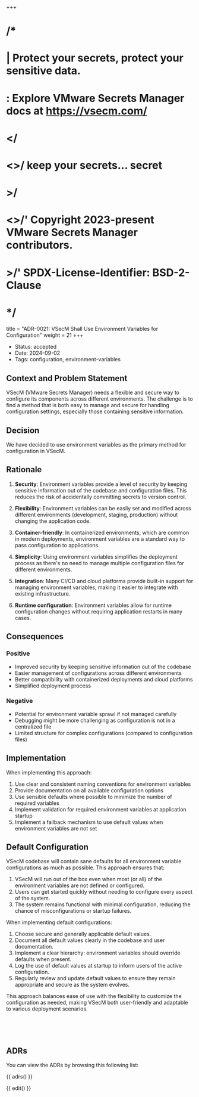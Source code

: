 +++
# /*
# |    Protect your secrets, protect your sensitive data.
# :    Explore VMware Secrets Manager docs at https://vsecm.com/
# </
# <>/  keep your secrets... secret
# >/
# <>/' Copyright 2023-present VMware Secrets Manager contributors.
# >/'  SPDX-License-Identifier: BSD-2-Clause
# */

title = "ADR-0021: VSecM Shall Use Environment Variables for Configuration"
weight = 21
+++

- Status: accepted
- Date: 2024-09-02
- Tags: configuration, environment-variables

## Context and Problem Statement

VSecM (VMware Secrets Manager) needs a flexible and secure way to configure its 
components across different environments. The challenge is to find a method that 
is both easy to manage and secure for handling configuration settings, especially 
those containing sensitive information.

## Decision

We have decided to use environment variables as the primary method for 
configuration in VSecM.

## Rationale

1. **Security**: Environment variables provide a level of security by keeping 
  sensitive information out of the codebase and configuration files. This reduces 
  the risk of accidentally committing secrets to version control.

2. **Flexibility**: Environment variables can be easily set and modified across 
  different environments (development, staging, production) without changing the 
  application code.

3. **Container-friendly**: In containerized environments, which are common in 
  modern deployments, environment variables are a standard way to pass 
  configuration to applications.

4. **Simplicity**: Using environment variables simplifies the deployment process 
   as there's no need to manage multiple configuration files for different 
   environments.

5. **Integration**: Many CI/CD and cloud platforms provide built-in support 
   for managing environment variables, making it easier to integrate with 
   existing infrastructure.

6. **Runtime configuration**: Environment variables allow for runtime 
   configuration changes without requiring application restarts in many cases.

## Consequences

### Positive

- Improved security by keeping sensitive information out of the codebase
- Easier management of configurations across different environments
- Better compatibility with containerized deployments and cloud platforms
- Simplified deployment process

### Negative

- Potential for environment variable sprawl if not managed carefully
- Debugging might be more challenging as configuration is not in a centralized file
- Limited structure for complex configurations (compared to configuration files)

## Implementation

When implementing this approach:

1. Use clear and consistent naming conventions for environment variables
2. Provide documentation on all available configuration options
3. Use sensible defaults where possible to minimize the number of required variables
4. Implement validation for required environment variables at application startup
5. Implement a fallback mechanism to use default values when environment 
   variables are not set

## Default Configuration

VSecM codebase will contain sane defaults for all environment variable 
configurations as much as possible. This approach ensures that:

1. VSecM will run out of the box even when most (or all) of the environment 
   variables are not defined or configured.
2. Users can get started quickly without needing to configure every aspect 
   of the system.
3. The system remains functional with minimal configuration, reducing the 
   chance of misconfigurations or startup failures.

When implementing default configurations:

1. Choose secure and generally applicable default values.
2. Document all default values clearly in the codebase and user documentation.
3. Implement a clear hierarchy: environment variables should override defaults 
   when present.
4. Log the use of default values at startup to inform users of the active 
   configuration.
5. Regularly review and update default values to ensure they remain appropriate 
   and secure as the system evolves.

This approach balances ease of use with the flexibility to customize the 
configuration as needed, making VSecM both user-friendly and adaptable to 
various deployment scenarios.

<p>&nbsp;</p>
<p>&nbsp;</p>

## ADRs

You can view the ADRs by browsing this following list:

{{ adrs() }}

{{ edit() }}

